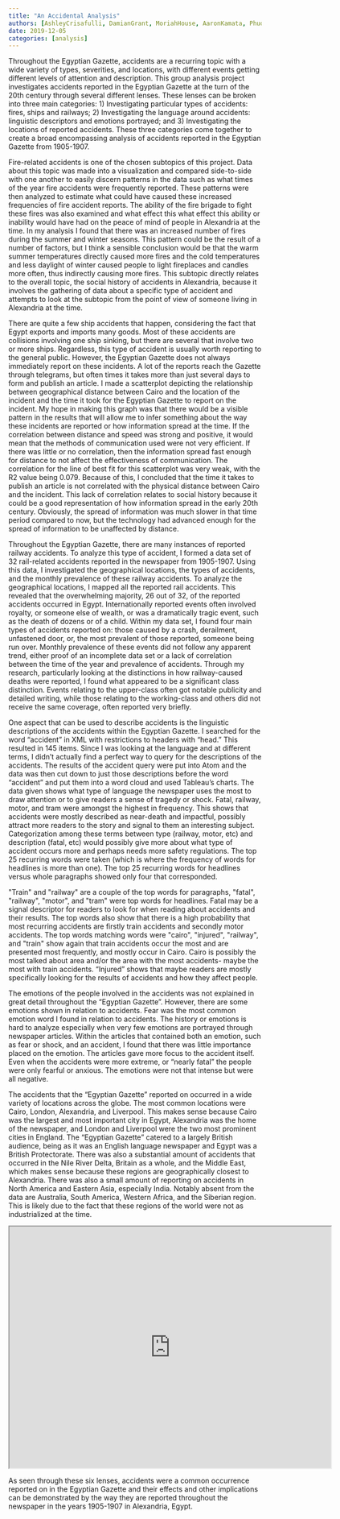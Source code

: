 ```yaml
---
title: "An Accidental Analysis"
authors: [AshleyCrisafulli, DamianGrant, MoriahHouse, AaronKamata, PhuongNguyen, AlecWalter]
date: 2019-12-05
categories: [analysis]
---
```

Throughout the Egyptian Gazette, accidents are a recurring topic with a wide variety of types, severities, and locations, with different events getting different levels of attention and description. This group analysis project investigates accidents reported in the Egyptian Gazette at the turn of the 20th century through several different lenses. These lenses can be broken into three main categories: 1) Investigating particular types of accidents: fires, ships and railways; 2) Investigating the language around accidents: linguistic descriptors and emotions portrayed; and 3) Investigating the locations of reported accidents. These three categories come together to create a broad encompassing analysis of accidents reported in the Egyptian Gazette from 1905-1907.

Fire-related accidents is one of the chosen subtopics of this project. Data about this topic was made into a visualization and compared side-to-side with one another to easily discern patterns in the data such as what times of the year fire accidents were frequently reported. These patterns were then analyzed to estimate what could have caused these increased frequencies of fire accident reports. The ability of the fire brigade to fight these fires was also examined and what effect this what effect this ability or inability would have had on the peace of mind of people in Alexandria at the time. In my analysis I found that there was an increased number of fires during the summer and winter seasons. This pattern could be the result of a number of factors, but I think a sensible conclusion would be that the warm summer temperatures directly caused more fires and the cold temperatures and less daylight of winter caused people to light fireplaces and candles more often, thus indirectly causing more fires. This subtopic directly relates to the overall topic, the social history of accidents in Alexandria, because it involves the gathering of data about a specific type of accident and attempts to look at the subtopic from the point of view of someone living in Alexandria at the time.

There are quite a few ship accidents that happen, considering the fact that Egypt exports and imports many goods. Most of these accidents are collisions involving one ship sinking, but there are several that involve two or more ships. Regardless, this type of accident is usually worth reporting to the general public. However, the Egyptian Gazette does not always immediately report on these incidents. A lot of the reports reach the Gazette through telegrams, but often times it takes more than just several days to form and publish an article. I made a scatterplot depicting the relationship between geographical distance between Cairo and the location of the incident and the time it took for the Egyptian Gazette to report on the incident. My hope in making this graph was that there would be a visible pattern in the results that will allow me to infer something about the way these incidents are reported or how information spread at the time. If the correlation between distance and speed was strong and positive, it would mean that the methods of communication used were not very efficient. If there was little or no correlation, then the information spread fast enough for distance to not affect the effectiveness of communication. The correlation for the line of best fit for this scatterplot was very weak, with the R2 value being 0.079. Because of this, I concluded that the time it takes to publish an article is not correlated with the physical distance between Cairo and the incident. This lack of correlation relates to social history because it could be a good representation of how information spread in the early 20th century. Obviously, the spread of information was much slower in that time period compared to now, but the technology had advanced enough for the spread of information to be unaffected by distance.

Throughout the Egyptian Gazette, there are many instances of reported railway accidents. To analyze this type of accident, I formed a data set of 32 rail-related accidents reported in the newspaper from 1905-1907. Using this data, I investigated the geographical locations, the types of accidents, and the monthly prevalence of these railway accidents. To analyze the geographical locations, I mapped all the reported rail accidents. This revealed that the overwhelming majority, 26 out of 32, of the reported accidents occurred in Egypt. Internationally reported events often involved royalty, or someone else of wealth, or was a dramatically tragic event, such as the death of dozens or of a child. Within my data set, I found four main types of accidents reported on: those caused by a crash, derailment, unfastened door, or, the most prevalent of those reported, someone being run over. Monthly prevalence of these events did not follow any apparent trend, either proof of an incomplete data set or a lack of correlation between the time of the year and prevalence of accidents. Through my research, particularly looking at the distinctions in how railway-caused deaths were reported, I found what appeared to be a significant class distinction. Events relating to the upper-class often got notable publicity and detailed writing, while those relating to the working-class and others did not receive the same coverage, often reported very briefly.

One aspect that can be used to describe accidents is the linguistic descriptions of the accidents within the Egyptian Gazette. I searched for the word “accident” in XML with restrictions to headers with “head.” This resulted in 145 items. Since I was looking at the language and at different terms, I didn’t actually find a perfect way to query for the descriptions of the accidents. The results of the accident query were put into Atom and the data was then cut down to just those descriptions before the word “accident” and put them into a word cloud and used Tableau’s charts. The data given shows what type of language the newspaper uses the most to draw attention or to give readers a sense of tragedy or shock. Fatal, railway, motor, and tram were amongst the highest in frequency. This shows that accidents were mostly described as near-death and impactful, possibly attract more readers to the story and signal to them an interesting subject. Categorization among these terms between type (railway, motor, etc) and description (fatal, etc) would possibly give more about what type of accident occurs more and perhaps needs more safety regulations. The top 25 recurring words were taken (which is where the frequency of words for headlines is more than one). The top 25 recurring words for headlines versus whole paragraphs showed only four that corresponded.

"Train" and "railway" are a couple of the top words for paragraphs, "fatal", "railway", "motor", and "tram" were top words for headlines. Fatal may be a signal descriptor for readers to look for when reading about accidents and their results. The top words also show that there is a high probability that most recurring accidents are firstly train accidents and secondly motor accidents. The top words matching words were "cairo", "injured", "railway", and "train" show again that train accidents occur the most and are presented most frequently, and mostly occur in Cairo. Cairo is possibly the most talked about area and/or the area with the most accidents- maybe the most with train accidents. “Injured” shows that maybe readers are mostly specifically looking for the results of accidents and how they affect people.

The emotions of the people involved in the accidents was not explained in great detail throughout the “Egyptian Gazette”. However, there are some emotions shown in relation to accidents. Fear was the most common emotion word I found in relation to accidents. The history or emotions is hard to analyze especially when very few emotions are portrayed through newspaper articles. Within the articles that contained both an emotion, such as fear or shock, and an accident, I found that there was little importance placed on the emotion. The articles gave more focus to the accident itself. Even when the accidents were more extreme, or “nearly fatal” the people were only fearful or anxious. The emotions were not that intense but were all negative.

The accidents that the “Egyptian Gazette” reported on occurred in a wide variety of locations across the globe. The most common locations were Cairo, London, Alexandria, and Liverpool. This makes sense because Cairo was the largest and most important city in Egypt, Alexandria was the home of the newspaper, and London and Liverpool were the two most prominent cities in England. The “Egyptian Gazette” catered to a largely British audience, being as it was an English language newspaper and Egypt was a British Protectorate. There was also a substantial amount of accidents that occurred in the Nile River Delta, Britain as a whole, and the Middle East, which makes sense because these regions are geographically closest to Alexandria. There was also a small amount of reporting on accidents in North America and Eastern Asia, especially India. Notably absent from the data are Australia, South America,  Western Africa, and the Siberian region. This is likely due to the fact that these regions of the world were not as industrialized at the time.

<iframe src="https://www.google.com/maps/d/u/0/embed?mid=1bWVVl9paj6791gmBySRKapJ_dzBbntuP" width="640" height="480"></iframe>

As seen through these six lenses, accidents were a common occurrence reported on in the Egyptian Gazette and their effects and other implications can be demonstrated by the way they are reported throughout the newspaper in the years 1905-1907 in Alexandria, Egypt.